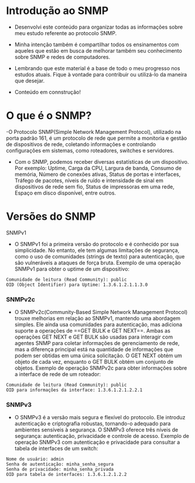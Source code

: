 # Introdução ao SNMP

- Desenvolvi este conteúdo para organizar todas as informações sobre meu estudo referente ao protocolo SNMP.

- Minha intenção também é compartilhar todos os ensinamentos com aqueles que estão em busca de melhorar também seu conhecimento sobre SNMP e redes de computadores.

- Lembrando que este material é a base de todo o meu progresso nos estudos atuais. Fique à vontade para contribuir ou utilizá-lo da maneira que desejar.

- Conteúdo em connstrução!


# O que é o SNMP?

-O Protocolo SNMP(Simple Network Management Protocol), utilizado na porta padrão 161, é um protocolo de rede que permite a monitoria e gestão de dispositivos de rede, coletando informações e controlando configurações em sistemas, como roteadores, switches e servidores.

- Com o SNMP, podemos receber diversas estatísticas de um dispositivo. Por exemplo: Uptime, Carga da CPU, Largura de banda, Consumo de memória, Número de conexões ativas, Status de portas e interfaces, Tráfego de pacotes, níveis de ruído e intensidade de sinal em dispositivos de rede sem fio, Status de impressoras em uma rede, Espaço em disco disponível, entre outros.

# Versões do SNMP

SNMPv1

- O SNMPv1 foi a primeira versão do protocolo e é conhecido por sua simplicidade. No entanto, ele tem algumas limitações de segurança, como o uso de comunidades (strings de texto) para autenticação, que são vulneráveis a ataques de força bruta.
Exemplo de uma operação SNMPv1 para obter o uptime de um dispositivo:

```
Comunidade de leitura (Read Community): public
OID (Object Identifier) para Uptime: 1.3.6.1.2.1.1.3.0
```

### SNMPv2c

- O SNMPv2c(Community-Based Simple Network Management Protocol) trouxe melhorias em relação ao SNMPv1, mantendo uma abordagem simples. Ele ainda usa comunidades para autenticação, mas adiciona suporte a operações de ==GET BULK e GET NEXT==. Ambas as operações GET NEXT e GET BULK são usadas para interagir com agentes SNMP para coletar informações de gerenciamento de rede, mas a diferença principal está na quantidade de informações que podem ser obtidas em uma única solicitação. O GET NEXT obtém um objeto de cada vez, enquanto o GET BULK obtém um conjunto de objetos.
Exemplo de operação SNMPv2c para obter informações sobre a interface de rede de um roteador:

```
Comunidade de leitura (Read Community): public
OID para informações da interface: 1.3.6.1.2.1.2.2.1
```

### SNMPv3

- O SNMPv3 é a versão mais segura e flexível do protocolo. Ele introduz autenticação e criptografia robustas, tornando-o adequado para ambientes sensíveis à segurança. O SNMPv3 oferece três níveis de segurança: autenticação, privacidade e controle de acesso.
Exemplo de operação SNMPv3 com autenticação e privacidade para consultar a tabela de interfaces de um switch:

```
Nome de usuário: admin
Senha de autenticação: minha_senha_segura
Senha de privacidade: minha_senha_privada
OID para tabela de interfaces: 1.3.6.1.2.1.2.2
```

